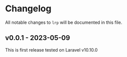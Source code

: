# Changelog

All notable changes to `lrp` will be documented in this file.

## v0.0.1 - 2023-05-09

This is first release tested on Laravel v10.10.0
